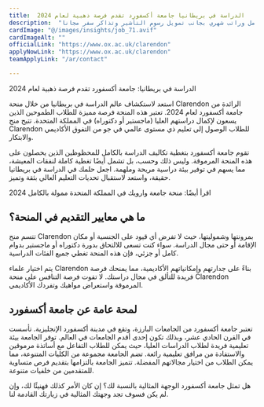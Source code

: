 ```yaml
---
title:  الدراسة في بريطانيا جامعة أكسفورد تقدم فرصة ذهبية لعام 2024 
description:  "أفضل منحة في جامعة أكسفورد منحة جامعة أكسفورد في بريطانيا ممولة بالكامل وراتب شهري بجانب تمويل رسوم التأشير وتذاكر سفر مجانا." 
cardImage: "@/images/insights/job_71.avif" 
cardImageAlt: "" 
officialLink: "https://www.ox.ac.uk/clarendon" 
applyNowLink: "https://www.ox.ac.uk/clarendon" 
teamApplyLink: "/ar/contact"

---
```


الدراسة في بريطانيا: جامعة أكسفورد تقدم فرصة ذهبية لعام 2024

استعد لاستكشاف عالم الدراسة في بريطانيا من خلال منحة Clarendon الرائدة من جامعة أكسفورد لعام 2024. تعتبر هذه المنحة فرصة مميزة للطلاب الطموحين الذين يسعون لإكمال دراستهم العليا (ماجستير أو دكتوراه) في المملكة المتحدة. تتيح منح Clarendon للطلاب الوصول إلى تعليم ذي مستوى عالمي في جو من التفوق الأكاديمي والابتكار.

تقوم جامعة أكسفورد بتغطية تكاليف الدراسة بالكامل للمحظوظين الذين يحصلون على هذه المنحة المرموقة. وليس ذلك وحسب، بل تشمل أيضًا تغطية كاملة لنفقات المعيشة، مما يسهم في توفير بيئة دراسية مريحة وملهمة. اجعل حلمك في الدراسة في بريطانيا حقيقة، واستعد لاستقبال تحديات التعليم العالي بثقة وتميز.

اقرأ أيضًا: منحة جامعة وارويك في المملكة المتحدة ممولة بالكامل 2024

## ما هي معايير التقديم في المنحة؟

تتسم منح Clarendon بمرونتها وشموليتها، حيث لا تفرض أي قيود على الجنسية أو مكان الإقامة أو حتى مجال الدراسة. سواء كنت تسعى للالتحاق بدورة دكتوراه أو ماجستير بدوام كامل أو جزئي، فإن هذه المنحة تغطي جميع الفئات الدراسية.

يتم اختيار علماء Clarendon بناءً على جدارتهم وإمكانياتهم الأكاديمية، مما يمنحك فرصة فريدة للتألق في مجال دراستك. لا تفوت فرصة التنافس على منحة Clarendon المرموقة واستعراض مواهبك وتفردك الأكاديمي.

## لمحة عامة عن جامعة أكسفورد

تعتبر جامعة أكسفورد من الجامعات البارزة، وتقع في مدينة أكسفورد الإنجليزية. تأسست في القرن الحادي عشر، وبذلك تكون إحدى أقدم الجامعات في العالم. توفر الجامعة بيئة تعليمية فريدة لطلاب الدراسات العليا، حيث يمكن للطلاب التفاعل مع أساتذة مرموقين والاستفادة من مرافق تعليمية رائعة. تضم الجامعة مجموعة من الكليات المتنوعة، مما يمكن الطلاب من اختيار مجالاتهم المفضلة. تتميز الجامعة بالتزامها بتقديم فرص متساوية للمتقدمين من خلفيات متنوعة.

هل تمثل جامعة أكسفورد الوجهة المثالية بالنسبة لك؟ إن كان الأمر كذلك فهنيئًا لك، وإن لم يكن فسوف تجد وجهتك المثالية في زيارتك القادمة لنا.

